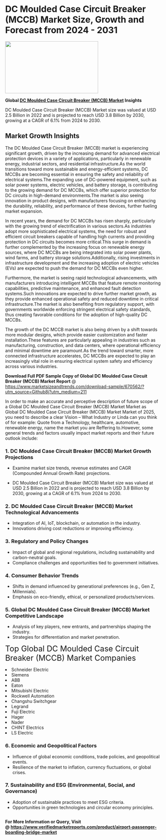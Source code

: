 <H1>DC Moulded Case Circuit Breaker (MCCB) Market Size, Growth and Forecast from 2024 - 2031</H1><img class="aligncenter size-medium wp-image-584254" src="https://thirdeyenews.in/wp-content/uploads/2024/09/Global-Market-Research-300x168.jpeg" alt="" width="300" height="168" /><p><strong>Global&nbsp;<a href="https://www.marketsizeandtrends.com/download-sample/670562/?utm_source=Github8j?utm_medium=211">DC Moulded Case Circuit Breaker (MCCB) Market</a> Insights</strong></p><p>DC Moulded Case Circuit Breaker (MCCB) Market size was valued at USD 2.5 Billion in 2022 and is projected to reach USD 3.8 Billion by 2030, growing at a CAGR of 6.1% from 2024 to 2030.</p><p><h2>Market Growth Insights</h2> <p>The DC Moulded Case Circuit Breaker (MCCB) market is experiencing significant growth, driven by the increasing demand for advanced electrical protection devices in a variety of applications, particularly in renewable energy, industrial sectors, and residential infrastructure.As the world transitions toward more sustainable and energy-efficient systems, DC MCCBs are becoming essential in ensuring the safety and reliability of electrical systems.The expanding use of DC-powered equipment, such as solar power systems, electric vehicles, and battery storage, is contributing to the growing demand for DC MCCBs, which offer superior protection for DC circuits in high-demand environments.The market is also seeing innovation in product designs, with manufacturers focusing on enhancing the durability, reliability, and performance of these devices, further fueling market expansion.</p> <p>In recent years, the demand for DC MCCBs has risen sharply, particularly with the growing trend of electrification in various sectors.As industries adopt more sophisticated electrical systems, the need for robust and efficient circuit breakers capable of handling high currents and providing protection in DC circuits becomes more critical.This surge in demand is further complemented by the increasing focus on renewable energy sources, where DC MCCBs are being integrated into solar power plants, wind farms, and battery storage solutions.Additionally, rising investments in infrastructure development and the increasing adoption of electric vehicles (EVs) are expected to push the demand for DC MCCBs even higher.</p> <p>Furthermore, the market is seeing rapid technological advancements, with manufacturers introducing intelligent MCCBs that feature remote monitoring capabilities, predictive maintenance, and enhanced fault detection systems.Such innovations are expected to drive further market growth, as they provide enhanced operational safety and reduced downtime in critical infrastructure.The market is also benefiting from regulatory support, with governments worldwide enforcing stringent electrical safety standards, thus creating favorable conditions for the adoption of high-quality DC MCCBs.</p> <p>The growth of the DC MCCB market is also being driven by a shift towards more modular designs, which provide easier customization and faster installation.These features are particularly appealing in industries such as manufacturing, construction, and data centers, where operational efficiency and minimal downtime are paramount.As the trend toward smarter, more connected infrastructure accelerates, DC MCCBs are expected to play an increasingly vital role in ensuring electrical system safety and efficiency across various industries.</p> <p><span class=""><strong>Download Full PDF Sample Copy of Global DC Moulded Case Circuit Breaker (MCCB) Market Report</strong> @ <a href="https://www.marketsizeandtrends.com/download-sample/670562/?utm_source=Github8j?utm_medium=211" target="_blank">https://www.marketsizeandtrends.com/download-sample/670562/?utm_source=Github8j?utm_medium=211</a></span></p><p>In order to make an accurate and perceptive description of future scope of a Global&nbsp;DC Moulded Case Circuit Breaker (MCCB) Market Market as Global&nbsp;DC Moulded Case Circuit Breaker (MCCB) Market Market of 2025, you need to describe a clear Vision &ndash; What Industry or Linda can you think of for example: Quote from a Technology, healthcare, automotive, renewable energy, name the market you are Reffering to.However, some general trends and factors usually impact market reports and their future outlook include:</p><h3>1.&nbsp;<strong>DC Moulded Case Circuit Breaker (MCCB) Market Growth Projections</strong></h3><ul><li>Examine market size trends, revenue estimates and CAGR (Compounded Annual Growth Rate) projections.</li><li><p>DC Moulded Case Circuit Breaker (MCCB) Market size was valued at USD 2.5 Billion in 2022 and is projected to reach USD 3.8 Billion by 2030, growing at a CAGR of 6.1% from 2024 to 2030.</p></li></ul><h3>2.&nbsp;<strong>DC Moulded Case Circuit Breaker (MCCB) Market Technological Advancements</strong></h3><ul><li>Integration of AI, IoT, blockchain, or automation in the industry.</li><li>Innovations driving cost reductions or improving efficiency.</li></ul><h3>3.&nbsp;<strong>Regulatory and Policy Changes</strong></h3><ul><li>Impact of global and regional regulations, including sustainability and carbon-neutral goals.</li><li>Compliance challenges and opportunities tied to government initiatives.</li></ul><h3>4.&nbsp;<strong>Consumer Behavior Trends</strong></h3><ul><li>Shifts in demand influenced by generational preferences (e.g., Gen Z, Millennials).</li><li>Emphasis on eco-friendly, ethical, or personalized products/services.</li></ul><h3>5.&nbsp;<strong>Global DC Moulded Case Circuit Breaker (MCCB) Market Competitive Landscape</strong></h3><ul><li>Analysis of key players, new entrants, and partnerships shaping the industry.</li><li>Strategies for differentiation and market penetration.</li></ul><p data-pm-slice="1 1 []"><span style="color: inherit; font-family: inherit; font-size: 25px;">Top Global DC Moulded Case Circuit Breaker (MCCB) Market Companies</span></p><div class="" data-test-id=""><p><li>Schneider Electric</li><li> Siemens</li><li> ABB</li><li> Eaton</li><li> Mitsubishi Electric</li><li> Rockwell Automation</li><li> Changshu Switchgear</li><li> Legrand</li><li> Fuji Electric</li><li> Hager</li><li> Nader</li><li> CHINT Electrics</li><li> LS Electric</li></p></div><h3>6.&nbsp;<strong>Economic and Geopolitical Factors</strong></h3><ul><li>Influence of global economic conditions, trade policies, and geopolitical events.</li><li>Resilience of the market to inflation, currency fluctuations, or global crises.</li></ul><h3>7.&nbsp;<strong>Sustainability and ESG (Environmental, Social, and Governance)</strong></h3><ul><li>Adoption of sustainable practices to meet ESG criteria.</li><li>Opportunities in green technologies and circular economy principles.</li></ul><h2><strong style="font-size: 14px;">For More Information or Query, Visit @&nbsp;</strong><a style="background-color: #ffffff; font-size: 14px;" href="https://www.marketsizeandtrends.com/report/dc-moulded-case-circuit-breaker-mccb-market/" target="_blank">https://www.verifiedmarketreports.com/product/airport-passenger-boarding-bridge-market</a></h2>